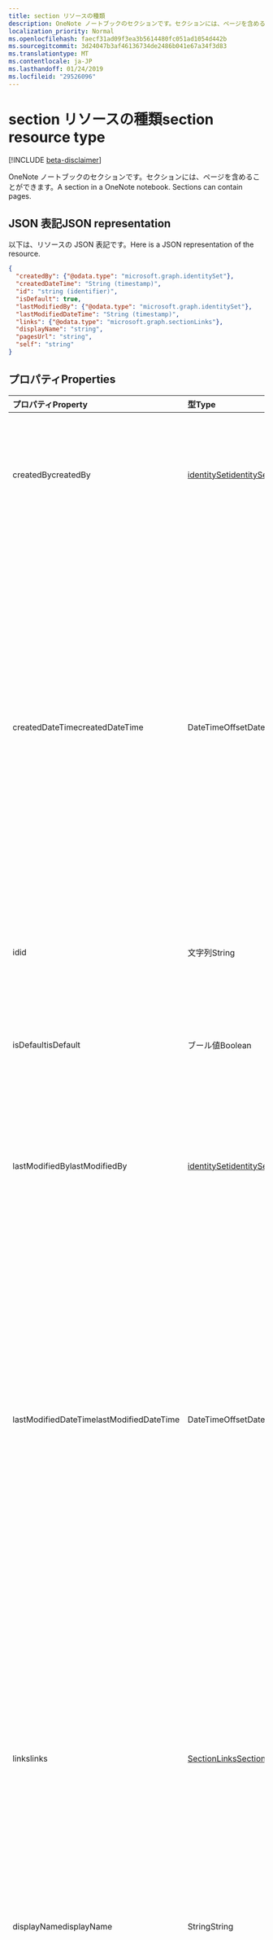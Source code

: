 ```yaml
---
title: section リソースの種類
description: OneNote ノートブックのセクションです。セクションには、ページを含めることができます。
localization_priority: Normal
ms.openlocfilehash: faecf31ad09f3ea3b5614480fc051ad1054d442b
ms.sourcegitcommit: 3d24047b3af46136734de2486b041e67a34f3d83
ms.translationtype: MT
ms.contentlocale: ja-JP
ms.lasthandoff: 01/24/2019
ms.locfileid: "29526096"
---
```

# <a name="section-resource-type"></a><span data-ttu-id="1a56a-104">section リソースの種類</span><span class="sxs-lookup"><span data-stu-id="1a56a-104">section resource type</span></span>

[!INCLUDE [beta-disclaimer](../../includes/beta-disclaimer.md)]

<span data-ttu-id="1a56a-p102">OneNote ノートブックのセクションです。セクションには、ページを含めることができます。</span><span class="sxs-lookup"><span data-stu-id="1a56a-p102">A section in a OneNote notebook. Sections can contain pages.</span></span>

## <a name="json-representation"></a><span data-ttu-id="1a56a-107">JSON 表記</span><span class="sxs-lookup"><span data-stu-id="1a56a-107">JSON representation</span></span>

<span data-ttu-id="1a56a-108">以下は、リソースの JSON 表記です。</span><span class="sxs-lookup"><span data-stu-id="1a56a-108">Here is a JSON representation of the resource.</span></span>

<!-- {
  "blockType": "resource",
  "optionalProperties": [
    "pages",
    "parentNotebook",
    "parentSectionGroup"
  ],
  "@odata.type": "microsoft.graph.onenoteSection"
}-->

```json
{
  "createdBy": {"@odata.type": "microsoft.graph.identitySet"},
  "createdDateTime": "String (timestamp)",
  "id": "string (identifier)",
  "isDefault": true,
  "lastModifiedBy": {"@odata.type": "microsoft.graph.identitySet"},
  "lastModifiedDateTime": "String (timestamp)",
  "links": {"@odata.type": "microsoft.graph.sectionLinks"},
  "displayName": "string",
  "pagesUrl": "string",
  "self": "string"
}

```
## <a name="properties"></a><span data-ttu-id="1a56a-109">プロパティ</span><span class="sxs-lookup"><span data-stu-id="1a56a-109">Properties</span></span>
| <span data-ttu-id="1a56a-110">プロパティ</span><span class="sxs-lookup"><span data-stu-id="1a56a-110">Property</span></span>     | <span data-ttu-id="1a56a-111">型</span><span class="sxs-lookup"><span data-stu-id="1a56a-111">Type</span></span>   |<span data-ttu-id="1a56a-112">説明</span><span class="sxs-lookup"><span data-stu-id="1a56a-112">Description</span></span>|
|:---------------|:--------|:----------|
|<span data-ttu-id="1a56a-113">createdBy</span><span class="sxs-lookup"><span data-stu-id="1a56a-113">createdBy</span></span>|[<span data-ttu-id="1a56a-114">identitySet</span><span class="sxs-lookup"><span data-stu-id="1a56a-114">identitySet</span></span>](identityset.md)|<span data-ttu-id="1a56a-p103">そのアイテムを作成したユーザーの ID、デバイス、アプリケーション。読み取り専用。</span><span class="sxs-lookup"><span data-stu-id="1a56a-p103">Identity of the user, device, and application which created the item. Read-only.</span></span>|
|<span data-ttu-id="1a56a-117">createdDateTime</span><span class="sxs-lookup"><span data-stu-id="1a56a-117">createdDateTime</span></span>|<span data-ttu-id="1a56a-118">DateTimeOffset</span><span class="sxs-lookup"><span data-stu-id="1a56a-118">DateTimeOffset</span></span>|<span data-ttu-id="1a56a-p104">セクションが作成された日時。Timestamp は、ISO 8601 形式を使用した日付と時刻の情報を表し、必ず UTC 時間です。たとえば、2014 年 1 月 1 日午前 0 時 (UTC) は、次のようになります。`'2014-01-01T00:00:00Z'`読み取り専用です。</span><span class="sxs-lookup"><span data-stu-id="1a56a-p104">The date and time when the section was created. The timestamp represents date and time information using ISO 8601 format and is always in UTC time. For example, midnight UTC on Jan 1, 2014 would look like this: `'2014-01-01T00:00:00Z'`. Read-only.</span></span>|
|<span data-ttu-id="1a56a-123">id</span><span class="sxs-lookup"><span data-stu-id="1a56a-123">id</span></span>|<span data-ttu-id="1a56a-124">文字列</span><span class="sxs-lookup"><span data-stu-id="1a56a-124">String</span></span>|<span data-ttu-id="1a56a-p105">セクションの一意識別子。読み取り専用です。</span><span class="sxs-lookup"><span data-stu-id="1a56a-p105">The unique identifier of the section.  Read-only.</span></span>|
|<span data-ttu-id="1a56a-127">isDefault</span><span class="sxs-lookup"><span data-stu-id="1a56a-127">isDefault</span></span>|<span data-ttu-id="1a56a-128">ブール値</span><span class="sxs-lookup"><span data-stu-id="1a56a-128">Boolean</span></span>|<span data-ttu-id="1a56a-p106">これがユーザーの既定のセクションであるかどうかを示します。読み取り専用です。</span><span class="sxs-lookup"><span data-stu-id="1a56a-p106">Indicates whether this is the user's default section. Read-only.</span></span>|
|<span data-ttu-id="1a56a-131">lastModifiedBy</span><span class="sxs-lookup"><span data-stu-id="1a56a-131">lastModifiedBy</span></span>|[<span data-ttu-id="1a56a-132">identitySet</span><span class="sxs-lookup"><span data-stu-id="1a56a-132">identitySet</span></span>](identityset.md)|<span data-ttu-id="1a56a-p107">そのアイテムを作成したユーザーの ID、デバイス、アプリケーション。読み取り専用です。</span><span class="sxs-lookup"><span data-stu-id="1a56a-p107">Identity of the user, device, and application which created the item. Read-only.</span></span>|
|<span data-ttu-id="1a56a-135">lastModifiedDateTime</span><span class="sxs-lookup"><span data-stu-id="1a56a-135">lastModifiedDateTime</span></span>|<span data-ttu-id="1a56a-136">DateTimeOffset</span><span class="sxs-lookup"><span data-stu-id="1a56a-136">DateTimeOffset</span></span>|<span data-ttu-id="1a56a-p108">セクションが最後に変更された日時。Timestamp は、ISO 8601 形式を使用した日付と時刻の情報を表し、必ず UTC 時間です。たとえば、2014 年 1 月 1 日午前 0 時 (UTC) は、次のようになります。`'2014-01-01T00:00:00Z'`読み取り専用です。</span><span class="sxs-lookup"><span data-stu-id="1a56a-p108">The date and time when the section was last modified. The timestamp represents date and time information using ISO 8601 format and is always in UTC time. For example, midnight UTC on Jan 1, 2014 would look like this: `'2014-01-01T00:00:00Z'`. Read-only.</span></span>|
|<span data-ttu-id="1a56a-141">links</span><span class="sxs-lookup"><span data-stu-id="1a56a-141">links</span></span>|[<span data-ttu-id="1a56a-142">SectionLinks</span><span class="sxs-lookup"><span data-stu-id="1a56a-142">SectionLinks</span></span>](sectionlinks.md)|<span data-ttu-id="1a56a-p109">セクションを開くためのリンク。`oneNoteClientURL` リンクが OneNote のネイティブ クライアントでセクションを開きます (インストールされている場合)。`oneNoteWebURL` リンクでは、OneNote Online でセクションを開きます。</span><span class="sxs-lookup"><span data-stu-id="1a56a-p109">Links for opening the section. The `oneNoteClientURL` link opens the section in the OneNote native client if it's installed. The `oneNoteWebURL` link opens the section in OneNote Online.</span></span>|
|<span data-ttu-id="1a56a-146">displayName</span><span class="sxs-lookup"><span data-stu-id="1a56a-146">displayName</span></span>|<span data-ttu-id="1a56a-147">String</span><span class="sxs-lookup"><span data-stu-id="1a56a-147">String</span></span>|<span data-ttu-id="1a56a-148">セクションの名前。</span><span class="sxs-lookup"><span data-stu-id="1a56a-148">The name of the section.</span></span> |
|<span data-ttu-id="1a56a-149">pagesUrl</span><span class="sxs-lookup"><span data-stu-id="1a56a-149">pagesUrl</span></span>|<span data-ttu-id="1a56a-150">String</span><span class="sxs-lookup"><span data-stu-id="1a56a-150">String</span></span>|<span data-ttu-id="1a56a-p110">セクション内のすべてのページに関する詳細情報を入手できる `pages` エンドポイント。読み取り専用です。</span><span class="sxs-lookup"><span data-stu-id="1a56a-p110">The `pages` endpoint where you can get details for all the pages in the section. Read-only.</span></span>|
|<span data-ttu-id="1a56a-153">self</span><span class="sxs-lookup"><span data-stu-id="1a56a-153">self</span></span>|<span data-ttu-id="1a56a-154">String</span><span class="sxs-lookup"><span data-stu-id="1a56a-154">String</span></span>|<span data-ttu-id="1a56a-p111">セクションに関する詳細情報を入手できるエンドポイント。読み取り専用です。</span><span class="sxs-lookup"><span data-stu-id="1a56a-p111">The endpoint where you can get details about the section. Read-only.</span></span>|

## <a name="relationships"></a><span data-ttu-id="1a56a-157">リレーションシップ</span><span class="sxs-lookup"><span data-stu-id="1a56a-157">Relationships</span></span>
| <span data-ttu-id="1a56a-158">リレーションシップ</span><span class="sxs-lookup"><span data-stu-id="1a56a-158">Relationship</span></span> | <span data-ttu-id="1a56a-159">型</span><span class="sxs-lookup"><span data-stu-id="1a56a-159">Type</span></span>   |<span data-ttu-id="1a56a-160">説明</span><span class="sxs-lookup"><span data-stu-id="1a56a-160">Description</span></span>|
|:---------------|:--------|:----------|
|<span data-ttu-id="1a56a-161">pages</span><span class="sxs-lookup"><span data-stu-id="1a56a-161">pages</span></span>|<span data-ttu-id="1a56a-162">[Page](page.md) コレクション</span><span class="sxs-lookup"><span data-stu-id="1a56a-162">[Page](page.md) collection</span></span>|<span data-ttu-id="1a56a-p112">セクション内のページのコレクションです。読み取り専用です。Null 許容型。</span><span class="sxs-lookup"><span data-stu-id="1a56a-p112">The collection of pages in the section.  Read-only. Nullable.</span></span>|
|<span data-ttu-id="1a56a-166">parentNotebook</span><span class="sxs-lookup"><span data-stu-id="1a56a-166">parentNotebook</span></span>|[<span data-ttu-id="1a56a-167">Notebook</span><span class="sxs-lookup"><span data-stu-id="1a56a-167">Notebook</span></span>](notebook.md)|<span data-ttu-id="1a56a-p113">セクションを含むノートブック。読み取り専用です。</span><span class="sxs-lookup"><span data-stu-id="1a56a-p113">The notebook that contains the section.  Read-only.</span></span>|
|<span data-ttu-id="1a56a-170">parentSectionGroup</span><span class="sxs-lookup"><span data-stu-id="1a56a-170">parentSectionGroup</span></span>|[<span data-ttu-id="1a56a-171">SectionGroup</span><span class="sxs-lookup"><span data-stu-id="1a56a-171">SectionGroup</span></span>](sectiongroup.md)|<span data-ttu-id="1a56a-p114">セクションを含むセクション グループ。読み取り専用です。</span><span class="sxs-lookup"><span data-stu-id="1a56a-p114">The section group that contains the section.  Read-only.</span></span>|

## <a name="methods"></a><span data-ttu-id="1a56a-174">メソッド</span><span class="sxs-lookup"><span data-stu-id="1a56a-174">Methods</span></span>

| <span data-ttu-id="1a56a-175">メソッド</span><span class="sxs-lookup"><span data-stu-id="1a56a-175">Method</span></span>           | <span data-ttu-id="1a56a-176">戻り値の型</span><span class="sxs-lookup"><span data-stu-id="1a56a-176">Return Type</span></span>    |<span data-ttu-id="1a56a-177">説明</span><span class="sxs-lookup"><span data-stu-id="1a56a-177">Description</span></span>|
|:---------------|:--------|:----------|
|[<span data-ttu-id="1a56a-178">Get section</span><span class="sxs-lookup"><span data-stu-id="1a56a-178">Get section</span></span>](../api/section-get.md) | [<span data-ttu-id="1a56a-179">Section</span><span class="sxs-lookup"><span data-stu-id="1a56a-179">Section</span></span>](section.md) |<span data-ttu-id="1a56a-180">セクションのプロパティとリレーションシップを読み取ります。</span><span class="sxs-lookup"><span data-stu-id="1a56a-180">Read the properties and relationships of the section.</span></span>|
|[<span data-ttu-id="1a56a-181">Create page</span><span class="sxs-lookup"><span data-stu-id="1a56a-181">Create page</span></span>](../api/section-post-pages.md) |[<span data-ttu-id="1a56a-182">Page</span><span class="sxs-lookup"><span data-stu-id="1a56a-182">Page</span></span>](page.md)| <span data-ttu-id="1a56a-183">指定されたセクションでページのコレクションに投稿してページを作成します。</span><span class="sxs-lookup"><span data-stu-id="1a56a-183">Create a page by posting to the pages collection in the specified section.</span></span>|
|[<span data-ttu-id="1a56a-184">List pages</span><span class="sxs-lookup"><span data-stu-id="1a56a-184">List pages</span></span>](../api/section-list-pages.md) |<span data-ttu-id="1a56a-185">[Page](page.md) コレクション</span><span class="sxs-lookup"><span data-stu-id="1a56a-185">[Page](page.md) collection</span></span>| <span data-ttu-id="1a56a-186">指定されたセクション内のページのコレクションを取得します。</span><span class="sxs-lookup"><span data-stu-id="1a56a-186">Get a collection of pages in the specified section.</span></span>|
|[<span data-ttu-id="1a56a-187">copyToNotebook</span><span class="sxs-lookup"><span data-stu-id="1a56a-187">copyToNotebook</span></span>](../api/section-copytonotebook.md)|<span data-ttu-id="1a56a-188">なし</span><span class="sxs-lookup"><span data-stu-id="1a56a-188">None</span></span>|<span data-ttu-id="1a56a-189">特定のノートブックにセクションをコピーします。</span><span class="sxs-lookup"><span data-stu-id="1a56a-189">Copy the section to a specific notebook.</span></span>|
|[<span data-ttu-id="1a56a-190">copyToSectionGroup</span><span class="sxs-lookup"><span data-stu-id="1a56a-190">copyToSectionGroup</span></span>](../api/section-copytosectiongroup.md)|<span data-ttu-id="1a56a-191">なし</span><span class="sxs-lookup"><span data-stu-id="1a56a-191">None</span></span>|<span data-ttu-id="1a56a-192">特定のセクション グループにセクションをコピーします。</span><span class="sxs-lookup"><span data-stu-id="1a56a-192">Copy the section to a specific section group.</span></span>|

<!-- uuid: 8fcb5dbc-d5aa-4681-8e31-b001d5168d79
2015-10-25 14:57:30 UTC -->
<!--
{
  "type": "#page.annotation",
  "description": "onenoteSection resource",
  "keywords": "",
  "section": "documentation",
  "tocPath": "",
  "suppressions": [
    "Error: /api-reference/beta/resources/section.md:\r\n      Exception processing links.\r\n    System.ArgumentException: Link Definition was null. Link text: !INCLUDE [beta-disclaimer](../../includes/beta-disclaimer.md)\r\n      at ApiDoctor.Validation.DocFile.get_LinkDestinations()\r\n      at ApiDoctor.Validation.DocSet.ValidateLinks(Boolean includeWarnings, String[] relativePathForFiles, IssueLogger issues, Boolean requireFilenameCaseMatch, Boolean printOrphanedFiles)"
  ]
}
-->
